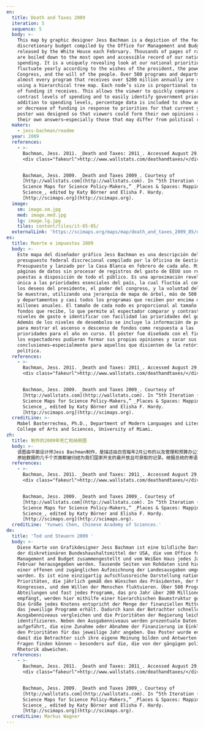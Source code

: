 ```yaml
---
en:
  title: Death and Taxes 2009
  iteration: 5
  sequence: 5
  body: >-
    This map by graphic designer Jess Bachman is a depiction of the federal
    discretionary budget compiled by the Office for Management and Budget and
    released by the White House each February. Thousands of pages of raw data
    are boiled down to the most open and accessible record of our nation’s
    spending. It is a uniquely revealing look at our national priorities that
    fluctuate yearly according to the wishes of the president, the power of
    Congress, and the will of the people. Over 500 programs and departments and
    almost every program that receives over $200 million annually are shown
    using a hierarchical tree map. Each node’s size is proportional to the size
    of funding it receives. This allows the viewer to quickly compare and
    contrast levels of spending and to easily identify government priorities. In
    addition to spending levels, percentage data is included to show an increase
    or decrease of funding in response to priorities for that current year. The
    poster was designed so that viewers could form their own opinions and derive
    their own answers—especially those that may differ from political rhetoric.
  makers:
    - jess-bachman/readme
  year: 2009
  references:
    - >-
      Bachman, Jess. 2011. _Death and Taxes: 2011_. Accessed August 29, 2011.
      <div class="fakeurl">http://www.wallstats.com/deathandtaxes/</div>.


      Bachman, Jess. 2009. _Death and Taxes 2009_. Courtesy of
      [http://wallstats.com](http://wallstats.com). In “5th Iteration (2009):
      Science Maps for Science Policy-Makers,” _Places & Spaces: Mapping
      Science_, edited by Katy Börner and Elisha F. Hardy.
      [http://scimaps.org](http://scimaps.org).
  image:
    sm: image.sm.jpg
    med: image.med.jpg
    lg: image.lg.jpg
    tiles: content/tiles/it-05-05/
  externalLink: 'https://scimaps.org/maps/map/death_and_taxes_2009_85/detail'
es:
  title: Muerte e impuestos 2009
  body: >-
    Este mapa del diseñador gráfico Jess Bachman es una descripción del
    presupuesto federal discrecional compilado por la Oficina de Gestión y
    Presupuesto y lanzado por la Casa Blanca en febrero de cada año. Miles de
    páginas de datos sin procesar de registros del gasto de EEUU son resumidas y
    puestas a disposición de todo el público. Es una aproximación reveladora y
    única a las prioridades esenciales del país, la cual fluctúa al compás de
    los deseos del presidente, el poder del congreso, y la voluntad del pueblo.
    Se muestran, utilizando una jerarquía de mapa de árbol, más de 500 programas
    y departamentos y casi todos los programas que reciben por encima dá $200
    millones anuales. El tamaño de cada nodo es proporcional al tamaño de los
    fondos que recibe, lo que permite al espectador comparar y contrastar los
    niveles de gasto e identificar con facilidad las prioridades del gobierno.
    Además de los niveles de desembolso se incluye la información de porcentajes
    para mostrar el ascenso o descenso de fondos como respuesta a las
    prioridades para el año en curso. El póster fue diseñado con el fin de que
    los espectadores pudieran formar sus propias opiniones y sacar sus propias
    conclusiones—especialmente para aquellos que disienten de la retórica
    política.
  references:
    - >-
      Bachman, Jess. 2011. _Death and Taxes: 2011_. Accessed August 29, 2011.
      <div class="fakeurl">http://www.wallstats.com/deathandtaxes/</div>.


      Bachman, Jess. 2009. _Death and Taxes 2009_. Courtesy of
      [http://wallstats.com](http://wallstats.com). In “5th Iteration (2009):
      Science Maps for Science Policy-Makers,” _Places & Spaces: Mapping
      Science_, edited by Katy Börner and Elisha F. Hardy.
      [http://scimaps.org](http://scimaps.org).
  creditLine: >-
    Mabel Basterrechea, Ph.D., Department of Modern Languages and Literatures,
    College of Arts and Sciences, University of Miami.
zh:
  title: 制作的2009年死亡和纳税图
  body: >-
    该图由平面设计师Jess Bachman制作，是描述由白宫每年2月公布的以及管理和预算办公室编辑的联邦弹性预算。
    原始数据的几千个页面都被归结为我们国家开支的最开放且可获取的记录。根据总统的寄语、国会的权利，以及人民的意愿，它独有地揭示了我们国家的重点，它们会随着时间发生波动。通过采用分层树图，该图展示了每年超过500个项目和部门，以及几乎每个项目收到的超过2亿美元的资金。每个节点的大小与它所接到的资助规模成比例。这使观察者很快地比较和对比不同层次的开支，并更容易识别出政府的重点。除了开支层次以外，还包括了显示本年度重点所获得的资助的增长或减少的百分率数据。所设计的海报让观察者能够形成他们自己的观点并得出他们自己的答案——特别是那些可能与政治言辞不同的观点。
  references:
    - >-
      Bachman, Jess. 2011. _Death and Taxes: 2011_. Accessed August 29, 2011.
      <div class="fakeurl">http://www.wallstats.com/deathandtaxes/</div>.


      Bachman, Jess. 2009. _Death and Taxes 2009_. Courtesy of
      [http://wallstats.com](http://wallstats.com). In “5th Iteration (2009):
      Science Maps for Science Policy-Makers,” _Places & Spaces: Mapping
      Science_, edited by Katy Börner and Elisha F. Hardy.
      [http://scimaps.org](http://scimaps.org).
  creditLine: 'Yunwei Chen, Chinese Academy of Sciences.'
de:
  title: 'Tod und Steuern 2009 '
  body: >-
    Diese Karte von Grafikdesigner Jess Bachman ist eine bildliche Darstellung
    der diskretionären Bundeshaushaltsmittel der USA, die vom Office for
    Management and Budget zusammengestellt und vom Weißen Haus jedes Jahr im
    Februar herausgegeben werden. Tausende Seiten von Rohdaten sind hier zu
    einer offenen und zugänglichen Aufzeichnung der Landesausgaben umgewandelt
    worden. Es ist eine einzigartig aufschlussreiche Darstellung nationaler
    Prioritäten, die jährlich gemäß den Wünschen des Präsidenten, der Macht des
    Kongresses, und dem Willen der Menschen fluktuieren. Über 500 Programme und
    Abteilungen und fast jedes Programm, das pro Jahr über 200 Millionen $
    empfängt, werden hier mithilfe einer hierarchischen Baumstruktur gezeigt.
    Die Größe jedes Knotens entspricht der Menge der finanziellen Mittel, die
    das jeweilige Programm erhält. Dadurch kann der Betrachter schneller die
    Ausgabenniveaus vergleichen und die Prioritäten der Regierung leichter
    identifizieren. Neben den Ausgabenniveaus werden prozentuale Daten
    aufgeführt, die eine Zunahme oder Abnahme der Finanzierung im Einklang mit
    den Prioritäten für das jeweilige Jahr angeben. Das Poster wurde entworfen,
    damit die Betrachter sich ihre eigene Meinung bilden und Antworten auf ihre
    Fragen finden können — besonders auf die, die von der gängigen politischen
    Rhetorik abweichen.
  references:
    - >-
      Bachman, Jess. 2011. _Death and Taxes: 2011_. Accessed August 29, 2011.
      <div class="fakeurl">http://www.wallstats.com/deathandtaxes/</div>.


      Bachman, Jess. 2009. _Death and Taxes 2009_. Courtesy of
      [http://wallstats.com](http://wallstats.com). In “5th Iteration (2009):
      Science Maps for Science Policy-Makers,” _Places & Spaces: Mapping
      Science_, edited by Katy Börner and Elisha F. Hardy.
      [http://scimaps.org](http://scimaps.org).
  creditLine: Markus Wagner
---
```

